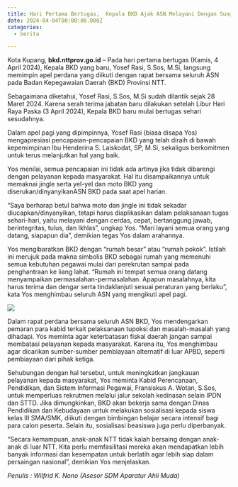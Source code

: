 ```yaml
---
title: Hari Pertama Bertugas,  Kepala BKD Ajak ASN Melayani Dengan Sungguh
date: 2024-04-04T00:00:00.000Z
categories:
  - berita

---
```


Kota Kupang, **bkd.nttprov.go.id** – Pada hari pertama bertugas (Kamis, 4 April 2024), Kepala BKD yang baru, Yosef Rasi, S.Sos, M.Si, langsung memimpin apel perdana yang diikuti dengan rapat bersama seluruh ASN pada Badan Kepegawaian Daerah (BKD) Provinsi NTT.

Sebagaimana diketahui, Yosef Rasi, S.Sos, M.Si sudah dilantik sejak 28 Maret 2024. Karena serah terima jabatan baru dilakukan setelah Libur Hari Raya Paska (3 April 2024), Kepala BKD baru mulai bertugas sehari sesudahnya.

Dalam apel pagi yang dipimpinnya, Yosef Rasi (biasa disapa Yos) mengapresiasi pencapaian-pencapaian BKD yang telah diraih di bawah kepemimpinan Ibu Henderina S. Laiskodat, SP, M.Si, sekaligus berkomitmen untuk terus melanjutkan hal yang baik.

Yos menilai, semua pencapaian ini tidak ada artinya jika tidak dibarengi dengan pelayanan kepada masyarakat. Hal itu disampaikannya untuk memaknai jingle serta yel-yel dan moto BKD yang diserukan/dinyanyikanASN BKD pada saat apel harian.

“Saya berharap betul bahwa moto dan jingle ini tidak sekadar diucapkan/dinyanyikan, tetapi harus diaplikasikan dalam pelaksanaan tugas sehari-hari, yaitu melayani dengan cerdas, cepat, bertanggung jawab, berintegritas, tulus, dan Ikhlas”, ungkap Yos. “Mari layani semua orang yang datang, siapapun dia”, demikian tegas Yos dalam arahannya.

Yos mengibaratkan BKD dengan “rumah besar” atau “rumah pokok”. Istilah ini merujuk pada makna simbolis BKD sebagai rumah yang memenuhi semua kebutuhan pegawai mulai dari perekrutan sampai pada penghantraan ke liang lahat. “Rumah ini tempat semua orang datang menyampaikan permasalahan-permasalahan. Apapun masalahnya, kita harus terima dan dengar serta tindaklanjuti sesuai peraturan yang berlaku”, kata Yos menghimbau seluruh ASN yang mengikuti apel pagi.

![](https://bkd.nttprov.go.id/web/wp-content/uploads/2024/10/kaban-bkdntt-ajakasnmelayani.png)

Dalam rapat perdana bersama seluruh ASN BKD, Yos mendengarkan pemaran para kabid terkait pelaksanaan tupoksi dan masalah-masalah yang dihadapi. Yos meminta agar keterbatasan fiskal daerah jangan sampai membatasi pelayanan kepada masyarakat. Karena itu, Yos menghimbau agar dicarikan sumber-sumber pembiayaan alternatif di luar APBD, seperti pembiayaan dari pihak ketiga.

Sehubungan dengan hal tersebut, untuk meningkatkan jangkauan pelayanan kepada masyarakat, Yos meminta Kabid Perencanaan, Pendidikan, dan Sistem Informasi Pegawai, Fransiskus A. Wotan, S.Sos, untuk memperluas rekrutmen melalui jalur sekolah kedinasan selain IPDN dan STTD. Jika dimungkinkan, BKD akan bekerja sama dengan Dinas Pendidikan dan Kebudayaan untuk melakukan sosialisasi kepada siswa kelas III SMA/SMK, diikuti dengan bimbingan belajar secara intensif bagi para calon peserta. Selain itu, sosialisasi beasiswa juga perlu diperbanyak.

“Secara kemampuan, anak-anak NTT tidak kalah bersaing dengan anak-anak di luar NTT. Kita perlu memfasilitasi mereka akan mendapatkan lebih banyak informasi dan kesempatan untuk berlatih agar lebih siap dalam persaingan nasional”, demikian Yos menjelaskan.

*Penulis : Wilfrid K. Nono (Asesor SDM Aparatur Ahli Muda)*
